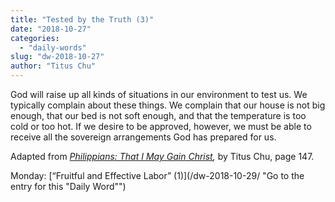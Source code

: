```yaml
---
title: "Tested by the Truth (3)"
date: "2018-10-27"
categories: 
  - "daily-words"
slug: "dw-2018-10-27"
author: "Titus Chu"
---
```


God will raise up all kinds of situations in our environment to test us. We typically complain about these things. We complain that our house is not big enough, that our bed is not soft enough, and that the temperature is too cold or too hot. If we desire to be approved, however, we must be able to receive all the sovereign arrangements God has prepared for us.

Adapted from _[Philippians: That I May Gain Christ](/book-philippians/ "Go to the listing for this book"),_ by Titus Chu, page 147.

Monday: [“Fruitful and Effective Labor” (1)](/dw-2018-10-29/ "Go to the entry for this "Daily Word"")
